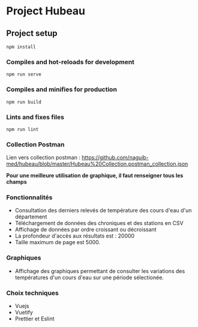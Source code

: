 # Project Hubeau

## Project setup
```
npm install
```

### Compiles and hot-reloads for development
```
npm run serve
```

### Compiles and minifies for production
```
npm run build
```

### Lints and fixes files
```
npm run lint
```
### Collection Postman
Lien vers collection postman : https://github.com/naguib-med/hubeau/blob/master/Hubeau%20Collection.postman_collection.json


**Pour une meilleure utilisation de graphique, il faut renseigner tous les champs**

### Fonctionnalités 
<ul>
    <li>Consultation des derniers relevés de température des cours d'eau d'un département</li>
    <li>Téléchargement de données des chroniques et des stations en CSV</li>
    <li>Affichage de données par ordre croissant ou décroissant </li>
    <li>La profondeur d'accès aux résultats est : 20000</li>
    <li>Taille maximum de page est 5000.</li>
</ul>

### Graphiques

<ul>
    <li>Affichage des graphiques permettant de consulter les variations des températures d'un cours d'eau sur une période sélectionée.</li>
</ul>


### Choix techniques

<ul>
    <li>Vuejs</li>
    <li>Vuetify</li>
    <li>Prettier et Eslint</li>
</ul>




